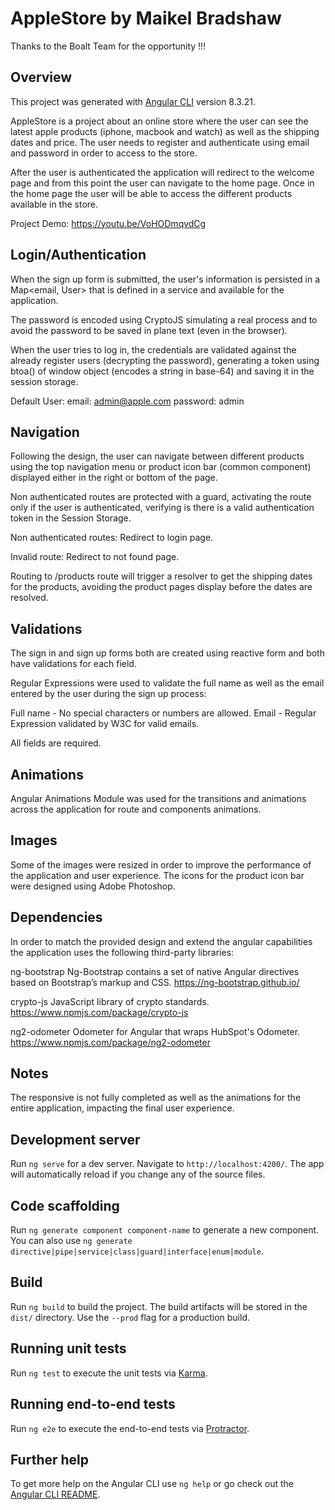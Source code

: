 # AppleStore by Maikel Bradshaw

Thanks to the Boalt Team for the opportunity !!!


## Overview

This project was generated with [Angular CLI](https://github.com/angular/angular-cli) version 8.3.21.

AppleStore is a project about an online store where the user can see the latest apple products (iphone, macbook and watch) as well as the shipping dates and price. The user needs to register and authenticate using email and password in order to access to the store.

After the user is authenticated the application will redirect to the welcome page and from this point the user can navigate to the home page. Once in the home page the user will be able to access the different products available in the store.

Project Demo: https://youtu.be/VoHODmqvdCg

## Login/Authentication

When the sign up form is submitted, the user's information is persisted in a Map<email, User> that is defined in a service and available for the application.

The password is encoded using CryptoJS simulating a real process and to avoid the password to be saved in plane text (even in the browser).

When the user tries to log in, the credentials are validated against the already register users (decrypting the password), generating a token using btoa() of window object (encodes a string in base-64) and saving it in the session storage.

Default User: 
email: admin@apple.com
password: admin

## Navigation

Following the design, the user can navigate between different products using the top navigation menu or product icon bar (common component) displayed either in the right or bottom of the page.

Non authenticated routes are protected with a guard, activating the route only if the user is authenticated, verifying is there is a valid authentication token in the Session Storage. 

Non authenticated routes: Redirect to login page.

Invalid route: Redirect to not found page.

Routing to /products route will trigger a resolver to get the shipping dates for the products, avoiding the product pages display before the dates are resolved.

## Validations

The sign in and sign up forms both are created using reactive form and both have validations for each field.

Regular Expressions were used to validate the full name as well as the email entered by the user during the sign up process:

Full name - No special characters or numbers are allowed.
Email - Regular Expression validated by W3C for valid emails.

All fields are required.

## Animations

Angular Animations Module was used for the transitions and animations across the application for route and components animations.

## Images

Some of the images were resized in order to improve the performance of the application and user experience.
The icons for the product icon bar were designed using Adobe Photoshop.

## Dependencies

In order to match the provided design and extend the angular capabilities the application uses the following third-party libraries:

ng-bootstrap
Ng-Bootstrap contains a set of native Angular directives based on Bootstrap’s markup and CSS.
https://ng-bootstrap.github.io/

crypto-js
JavaScript library of crypto standards.
https://www.npmjs.com/package/crypto-js

ng2-odometer
Odometer for Angular that wraps HubSpot's Odometer.
https://www.npmjs.com/package/ng2-odometer

## Notes

The responsive is not fully completed as well as the animations for the entire application, impacting the final user experience.

## Development server

Run `ng serve` for a dev server. Navigate to `http://localhost:4200/`. The app will automatically reload if you change any of the source files.

## Code scaffolding

Run `ng generate component component-name` to generate a new component. You can also use `ng generate directive|pipe|service|class|guard|interface|enum|module`.

## Build

Run `ng build` to build the project. The build artifacts will be stored in the `dist/` directory. Use the `--prod` flag for a production build.

## Running unit tests

Run `ng test` to execute the unit tests via [Karma](https://karma-runner.github.io).

## Running end-to-end tests

Run `ng e2e` to execute the end-to-end tests via [Protractor](http://www.protractortest.org/).

## Further help

To get more help on the Angular CLI use `ng help` or go check out the [Angular CLI README](https://github.com/angular/angular-cli/blob/master/README.md).
